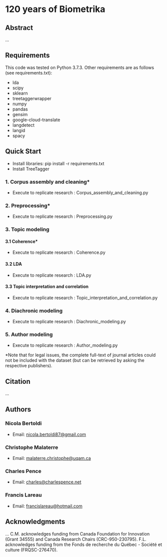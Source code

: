# 120 years of Biometrika
## Abstract
...
## Requirements
This code was tested on Python 3.7.3. Other requirements are as follows (see requirements.txt):
- lda
- scipy
- sklearn
- treetaggerwrapper
- numpy
- pandas
- gensim
- google-cloud-translate
- langdetect
- langid
- spacy
## Quick Start
- Install libraries: pip install -r requirements.txt
- Install TreeTagger
### 1. Corpus assembly and cleaning\*
- Execute to replicate research : Corpus_assembly_and_cleaning.py
### 2. Preprocessing\*
- Execute to replicate research : Preprocessing.py
### 3. Topic modeling
#### 3.1 Coherence\*
- Execute to replicate research : Coherence.py
#### 3.2 LDA
- Execute to replicate research : LDA.py
#### 3.3 Topic interpretation and correlation
- Execute to replicate research : Topic_interpretation_and_correlation.py
### 4. Diachronic modeling
- Execute to replicate research : Diachronic_modeling.py
### 5. Author modeling
- Execute to replicate research : Author_modeling.py

\*Note that for legal issues, the complete full-text of journal articles could not be included with the dataset (but can be retrieved by asking the respective publishers).
## Citation
...
## Authors
### Nicola Bertoldi
- Email: nicola.bertoldi87@gmail.com
### Christophe Malaterre
- Email: malaterre.christophe@uqam.ca
### Charles Pence
- Email: charles@charlespence.net
### Francis Lareau
- Email: francislareau@hotmail.com
## Acknowledgments
... C.M. acknowledges funding from Canada Foundation for Innovation (Grant 34555) and Canada Research Chairs (CRC-950-230795). F.L. acknowledges funding from the Fonds de recherche du Québec - Société et culture (FRQSC-276470).

